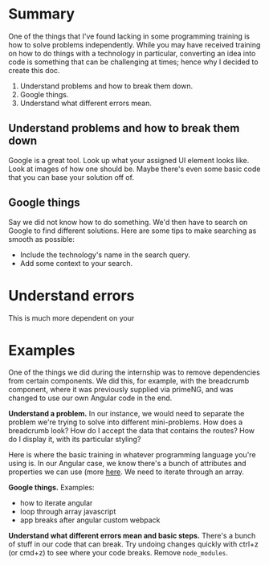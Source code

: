 # Summary
One of the things that I've found lacking in some programming training is how to solve problems independently. While you may have received training on how to do things with a  technology in particular, converting an idea into code is something that can be challenging at times; hence why I decided to create this doc.
1. Understand problems and how to break them down.
2. Google things.
3. Understand what different errors mean.

## Understand problems and how to break them down
Google is a great tool. Look up what your assigned UI element looks like. Look at images of how one should be. Maybe there's even some basic code that you can base your solution off of.
## Google things
Say we did not know how to do something. We'd then have to search on Google to find different solutions. Here are some tips to make searching as smooth as possible:
- Include the technology's name in the search query.
- Add some context to your search.

# Understand errors
This is much more dependent on your 

# Examples
One of the things we did during the internship was to remove dependencies from certain components. We did this, for example, with the breadcrumb component, where it was previously supplied via primeNG, and was changed to use our own Angular code in the end.

**Understand a problem.** In our instance, we would need to separate the problem we're trying to solve into different mini-problems. How does a breadcrumb look? How do I accept the data that contains the routes? How do I display it, with its particular styling?

Here is where the basic training in whatever programming language you're using is. In our Angular case, we know there's a bunch of attributes and properties we can use (more [here](angular%20reference). We need to iterate through an array.

**Google things.** 
Examples: 
- how to iterate angular 
- loop through array javascript
- app breaks after angular custom webpack 

**Understand what different errors mean and basic steps.** There's a bunch of stuff in our code that can break. Try undoing changes quickly with ctrl+z (or cmd+z) to see where your code breaks. Remove ``node_modules``.


